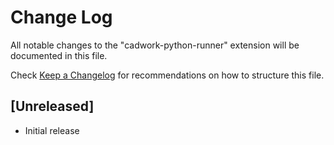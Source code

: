 # Change Log

All notable changes to the "cadwork-python-runner" extension will be documented in this file.

Check [Keep a Changelog](http://keepachangelog.com/) for recommendations on how to structure this file.

## [Unreleased]

- Initial release